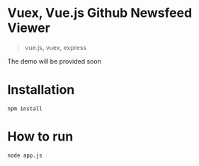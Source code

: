 # Vuex, Vue.js Github Newsfeed Viewer

> vue.js, vuex, express

The demo will be provided soon

# Installation
` npm install `

# How to run

` node app.js `

